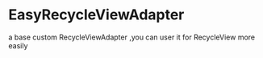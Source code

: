 # EasyRecycleViewAdapter
a base custom RecycleViewAdapter ,you can user it for RecycleView more easily
